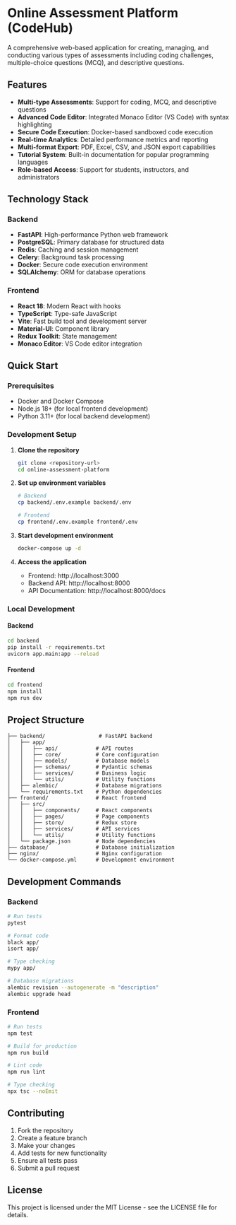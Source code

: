 # Online Assessment Platform (CodeHub)

A comprehensive web-based application for creating, managing, and conducting various types of assessments including coding challenges, multiple-choice questions (MCQ), and descriptive questions.

## Features

- **Multi-type Assessments**: Support for coding, MCQ, and descriptive questions
- **Advanced Code Editor**: Integrated Monaco Editor (VS Code) with syntax highlighting
- **Secure Code Execution**: Docker-based sandboxed code execution
- **Real-time Analytics**: Detailed performance metrics and reporting
- **Multi-format Export**: PDF, Excel, CSV, and JSON export capabilities
- **Tutorial System**: Built-in documentation for popular programming languages
- **Role-based Access**: Support for students, instructors, and administrators

## Technology Stack

### Backend
- **FastAPI**: High-performance Python web framework
- **PostgreSQL**: Primary database for structured data
- **Redis**: Caching and session management
- **Celery**: Background task processing
- **Docker**: Secure code execution environment
- **SQLAlchemy**: ORM for database operations

### Frontend
- **React 18**: Modern React with hooks
- **TypeScript**: Type-safe JavaScript
- **Vite**: Fast build tool and development server
- **Material-UI**: Component library
- **Redux Toolkit**: State management
- **Monaco Editor**: VS Code editor integration

## Quick Start

### Prerequisites
- Docker and Docker Compose
- Node.js 18+ (for local frontend development)
- Python 3.11+ (for local backend development)

### Development Setup

1. **Clone the repository**
   ```bash
   git clone <repository-url>
   cd online-assessment-platform
   ```

2. **Set up environment variables**
   ```bash
   # Backend
   cp backend/.env.example backend/.env
   
   # Frontend
   cp frontend/.env.example frontend/.env
   ```

3. **Start development environment**
   ```bash
   docker-compose up -d
   ```

4. **Access the application**
   - Frontend: http://localhost:3000
   - Backend API: http://localhost:8000
   - API Documentation: http://localhost:8000/docs

### Local Development

#### Backend
```bash
cd backend
pip install -r requirements.txt
uvicorn app.main:app --reload
```

#### Frontend
```bash
cd frontend
npm install
npm run dev
```

## Project Structure

```
├── backend/                 # FastAPI backend
│   ├── app/
│   │   ├── api/            # API routes
│   │   ├── core/           # Core configuration
│   │   ├── models/         # Database models
│   │   ├── schemas/        # Pydantic schemas
│   │   ├── services/       # Business logic
│   │   └── utils/          # Utility functions
│   ├── alembic/            # Database migrations
│   └── requirements.txt    # Python dependencies
├── frontend/               # React frontend
│   ├── src/
│   │   ├── components/     # React components
│   │   ├── pages/          # Page components
│   │   ├── store/          # Redux store
│   │   ├── services/       # API services
│   │   └── utils/          # Utility functions
│   └── package.json        # Node dependencies
├── database/               # Database initialization
├── nginx/                  # Nginx configuration
└── docker-compose.yml      # Development environment
```

## Development Commands

### Backend
```bash
# Run tests
pytest

# Format code
black app/
isort app/

# Type checking
mypy app/

# Database migrations
alembic revision --autogenerate -m "description"
alembic upgrade head
```

### Frontend
```bash
# Run tests
npm test

# Build for production
npm run build

# Lint code
npm run lint

# Type checking
npx tsc --noEmit
```

## Contributing

1. Fork the repository
2. Create a feature branch
3. Make your changes
4. Add tests for new functionality
5. Ensure all tests pass
6. Submit a pull request

## License

This project is licensed under the MIT License - see the LICENSE file for details.
